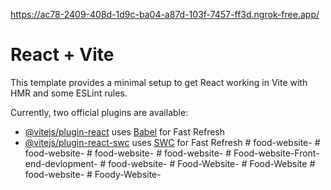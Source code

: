 https://ac78-2409-408d-1d9c-ba04-a87d-103f-7457-ff3d.ngrok-free.app/

# React + Vite

This template provides a minimal setup to get React working in Vite with HMR and some ESLint rules.

Currently, two official plugins are available:

- [@vitejs/plugin-react](https://github.com/vitejs/vite-plugin-react/blob/main/packages/plugin-react/README.md) uses [Babel](https://babeljs.io/) for Fast Refresh
- [@vitejs/plugin-react-swc](https://github.com/vitejs/vite-plugin-react-swc) uses [SWC](https://swc.rs/) for Fast Refresh
#   f o o d - w e b s i t e - 
 
 #   f o o d - w e b s i t e - 
 
 #   f o o d - w e b s i t e - 
 
 #   f o o d - w e b s i t e - 
 
 #   F o o d - w e b s i t e - F r o n t - e n d - d e v l o p m e n t - 
 
 #   f o o d - w e b s i t e - 
 
 #   F o o d - W e b s i t e - 
 
 #   F o o d - W e b s i t e 
 
 #   f o o d - w e b s i t e - 
 
 #   F o o d y - W e b s i t e - 
 
 
